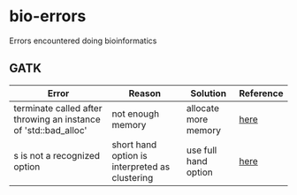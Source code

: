 # bio-errors
Errors encountered doing bioinformatics

## GATK

|**Error**|**Reason**|**Solution**|**Reference**|
|---|---|---|---|
|terminate called after throwing an instance of 'std::bad_alloc'|not enough memory|allocate more memory|[here](https://gatkforums.broadinstitute.org/gatk/discussion/3071/repeated-bad-alloc-errors-using-the-unifiedgenotyper-tool)|
|s is not a recognized option|short hand option is interpreted as clustering|use full hand option|[here](https://github.com/broadinstitute/barclay/issues/119)|
